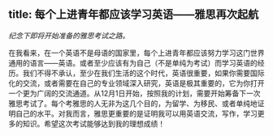 title: 每个上进青年都应该学习英语——雅思再次起航
---

*纪念下即将开始准备的雅思考试之路。*

在我看来，在一个英语不是母语的国家里，每个上进青年都应该努力学习这门世界通用的语言——英语。或者至少应该有为自己（不是单纯为考试）而学习英语的经历。我们不得不承认，至少在我们生活的这个时代，英语很重要，如果你需要国际化的交流，或者需要在自己的专业领域深入研究，英语是极其重要的，它为你打开一个更为广阔的交流通道。从12月1日开始，按照我的计划，需要开始筹备下一次雅思考试了。每个考雅思的人无非为这几个目的，为留学、为移民、或者单纯地证明自己的水平。对我而言，雅思更重要的是证明我可以用英语交流，写作，学习更多的知识。希望这次考试能够达到我的理想成绩！